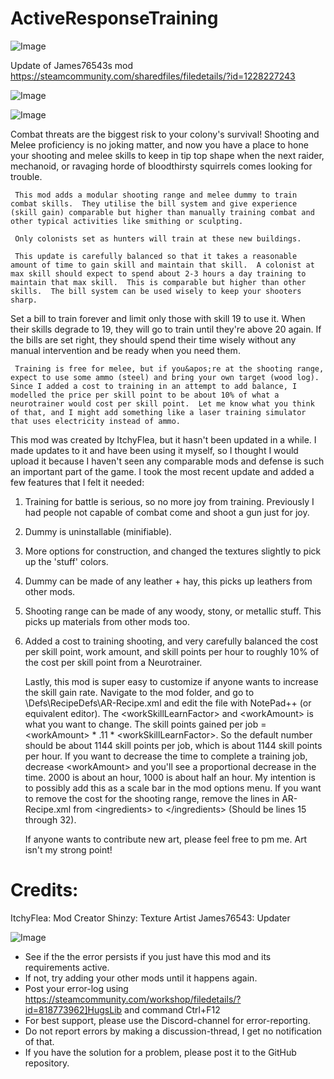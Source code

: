 # ActiveResponseTraining

![Image](https://i.imgur.com/WAEzk68.png)

Update of James76543s mod
https://steamcommunity.com/sharedfiles/filedetails/?id=1228227243

![Image](https://i.imgur.com/7Gzt3Rg.png)

	
![Image](https://i.imgur.com/NOW7jU1.png)

Combat threats are the biggest risk to your colony&apos;s survival!  Shooting and Melee proficiency is no joking matter, and now you have a place to hone your shooting and melee skills to keep in tip top shape when the next raider, mechanoid, or ravaging horde of bloodthirsty squirrels comes looking for trouble.
	
     This mod adds a modular shooting range and melee dummy to train combat skills.  They utilise the bill system and give experience (skill gain) comparable but higher than manually training combat and other typical activities like smithing or sculpting.

     Only colonists set as hunters will train at these new buildings.

     This update is carefully balanced so that it takes a reasonable amount of time to gain skill and maintain that skill.  A colonist at max skill should expect to spend about 2-3 hours a day training to maintain that max skill.  This is comparable but higher than other skills.  The bill system can be used wisely to keep your shooters sharp. 
 Set a bill to train forever and limit only those with skill 19 to use it.  When their skills degrade to 19, they will go to train until they&apos;re above 20 again.  If the bills are set right, they should spend their time wisely without any manual intervention and be ready when you need them.

     Training is free for melee, but if you&apos;re at the shooting range, expect to use some ammo (steel) and bring your own target (wood log).  Since I added a cost to training in an attempt to add balance, I modelled the price per skill point to be about 10% of what a neurotrainer would cost per skill point.  Let me know what you think of that, and I might add something like a laser training simulator that uses electricity instead of ammo.

This mod was created by ItchyFlea, but it hasn&apos;t been updated in a while.  I made updates to it and have been using it myself, so I thought I would upload it because I haven&apos;t seen any comparable mods and defense is such an important part of the game.  I took the most recent update and added a few features that I felt it needed:

 1) Training for battle is serious, so no more joy from training.  Previously I had people not capable of combat come and shoot a gun just for joy.
 2) Dummy is uninstallable (minifiable).
 3) More options for construction, and changed the textures slightly to pick up the &apos;stuff&apos; colors.
 4) Dummy can be made of any leather + hay, this picks up leathers from other mods.
 5) Shooting range can be made of any woody, stony, or metallic stuff.  This picks up materials from other mods too.
 6) Added a cost to training shooting, and very carefully balanced the cost per skill point, work amount, and skill points per hour to roughly 10% of the cost per skill point from a Neurotrainer.

     Lastly, this mod is super easy to customize if anyone wants to increase the skill gain rate.  Navigate to the mod folder, and go to \Defs\RecipeDefs\AR-Recipe.xml and edit the file with NotePad++ (or equivalent editor).  The &lt;workSkillLearnFactor&gt; and  &lt;workAmount&gt; is what you want to change.  The skill points gained per job = &lt;workAmount&gt; * .11 * &lt;workSkillLearnFactor&gt;.  So the default number should be about 1144 skill points per job, which is about 1144 skill points per hour.  If you want to decrease the time to complete a training job, decrease &lt;workAmount&gt; and you&apos;ll see a proportional decrease in the time.  2000 is about an hour, 1000 is about half an hour.  My intention is to possibly add this as a scale bar in the mod options menu.  If you want to remove the cost for the shooting range, remove the lines in AR-Recipe.xml from &lt;ingredients&gt; to &lt;/ingredients&gt; (Should be lines 15 through 32).

     If anyone wants to contribute new art, please feel free to pm me.  Art isn&apos;t my strong point!


Credits:
============
ItchyFlea:	Mod Creator
Shinzy:		Texture Artist
James76543:	Updater

![Image](https://i.imgur.com/Rs6T6cr.png)



-  See if the the error persists if you just have this mod and its requirements active.
-  If not, try adding your other mods until it happens again.
-  Post your error-log using https://steamcommunity.com/workshop/filedetails/?id=818773962]HugsLib and command Ctrl+F12
-  For best support, please use the Discord-channel for error-reporting.
-  Do not report errors by making a discussion-thread, I get no notification of that.
-  If you have the solution for a problem, please post it to the GitHub repository.




